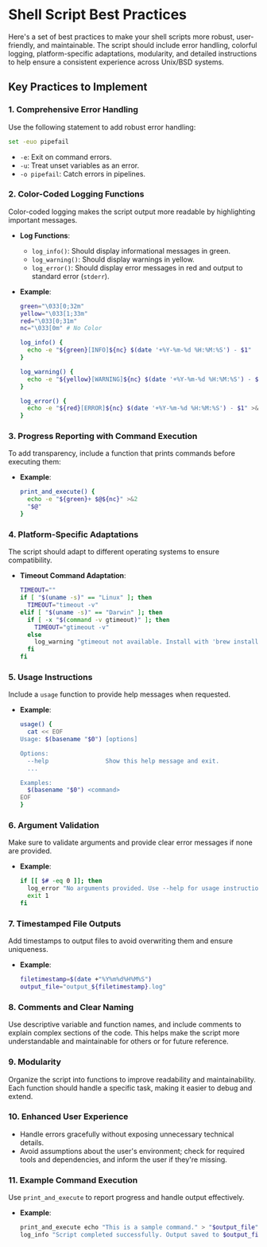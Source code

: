 # Shell Script Best Practices

Here's a set of best practices to make your shell scripts more robust, user-friendly, and maintainable. The script should include error handling, colorful logging, platform-specific adaptations, modularity, and detailed instructions to help ensure a consistent experience across Unix/BSD systems.

## Key Practices to Implement

### 1. Comprehensive Error Handling
Use the following statement to add robust error handling:

```bash
set -euo pipefail
```
- `-e`: Exit on command errors.
- `-u`: Treat unset variables as an error.
- `-o pipefail`: Catch errors in pipelines.

### 2. Color-Coded Logging Functions
Color-coded logging makes the script output more readable by highlighting important messages.

- **Log Functions**:
  - `log_info()`: Should display informational messages in green.
  - `log_warning()`: Should display warnings in yellow.
  - `log_error()`: Should display error messages in red and output to standard error (`stderr`).

- **Example**:

  ```bash
  green="\033[0;32m"
  yellow="\033[1;33m"
  red="\033[0;31m"
  nc="\033[0m" # No Color

  log_info() {
    echo -e "${green}[INFO]${nc} $(date '+%Y-%m-%d %H:%M:%S') - $1"
  }

  log_warning() {
    echo -e "${yellow}[WARNING]${nc} $(date '+%Y-%m-%d %H:%M:%S') - $1"
  }

  log_error() {
    echo -e "${red}[ERROR]${nc} $(date '+%Y-%m-%d %H:%M:%S') - $1" >&2
  }
  ```

### 3. Progress Reporting with Command Execution
To add transparency, include a function that prints commands before executing them:

- **Example**:

  ```bash
  print_and_execute() {
    echo -e "${green}+ $@${nc}" >&2
    "$@"
  }
  ```

### 4. Platform-Specific Adaptations
The script should adapt to different operating systems to ensure compatibility.

- **Timeout Command Adaptation**:

  ```bash
  TIMEOUT=""
  if [ "$(uname -s)" == "Linux" ]; then
    TIMEOUT="timeout -v"
  elif [ "$(uname -s)" == "Darwin" ]; then
    if [ -x "$(command -v gtimeout)" ]; then
      TIMEOUT="gtimeout -v"
    else
      log_warning "gtimeout not available. Install with 'brew install coreutils'."
    fi
  fi
  ```

### 5. Usage Instructions
Include a `usage` function to provide help messages when requested.

- **Example**:

  ```bash
  usage() {
    cat << EOF
  Usage: $(basename "$0") [options]

  Options:
    --help                Show this help message and exit.
    ...

  Examples:
    $(basename "$0") <command>
  EOF
  }
  ```

### 6. Argument Validation
Make sure to validate arguments and provide clear error messages if none are provided.

- **Example**:

  ```bash
  if [[ $# -eq 0 ]]; then
    log_error "No arguments provided. Use --help for usage instructions."
    exit 1
  fi
  ```

### 7. Timestamped File Outputs
Add timestamps to output files to avoid overwriting them and ensure uniqueness.

- **Example**:

  ```bash
  filetimestamp=$(date +"%Y%m%d%H%M%S")
  output_file="output_${filetimestamp}.log"
  ```

### 8. Comments and Clear Naming
Use descriptive variable and function names, and include comments to explain complex sections of the code. This helps make the script more understandable and maintainable for others or for future reference.

### 9. Modularity
Organize the script into functions to improve readability and maintainability. Each function should handle a specific task, making it easier to debug and extend.

### 10. Enhanced User Experience
- Handle errors gracefully without exposing unnecessary technical details.
- Avoid assumptions about the user's environment; check for required tools and dependencies, and inform the user if they're missing.

### 11. Example Command Execution
Use `print_and_execute` to report progress and handle output effectively.

- **Example**:

  ```bash
  print_and_execute echo "This is a sample command." > "$output_file"
  log_info "Script completed successfully. Output saved to $output_file."
  ```
